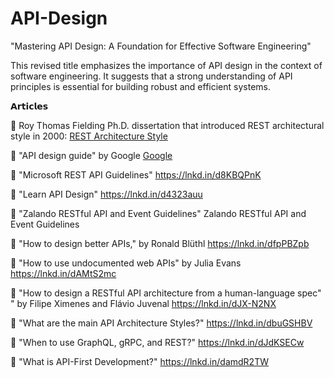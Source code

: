 # API-Design
"Mastering API Design: A Foundation for Effective Software Engineering"

This revised title emphasizes the importance of API design in the context of software engineering. It suggests that a strong understanding of API principles is essential for building robust and efficient systems.


𝗔𝗿𝘁𝗶𝗰𝗹𝗲𝘀

🔹 Roy Thomas Fielding Ph.D. dissertation that introduced REST architectural style in 2000: [REST Architecture Style](https://ics.uci.edu/~fielding/pubs/dissertation/fielding_dissertation.pdf)

🔹 "API design guide" by Google [Google](https://cloud.google.com/apis/design)

🔹 "Microsoft REST API Guidelines" https://lnkd.in/d8KBQPnK

🔹 "Learn API Design" https://lnkd.in/d4323auu

🔹 "Zalando RESTful API and Event Guidelines" Zalando RESTful API and Event Guidelines

🔹 "How to design better APIs," by 
Ronald Blüthl https://lnkd.in/dfpPBZpb

🔹 "How to use undocumented web APIs" by Julia Evans https://lnkd.in/dAMtS2mc

🔹 "How to design a RESTful API architecture from a human-language spec" " by Filipe Ximenes and Flávio Juvenal https://lnkd.in/dJX-N2NX 

🔹 "What are the main API Architecture Styles?" https://lnkd.in/dbuGSHBV

🔹 "When to use GraphQL, gRPC, and REST?" https://lnkd.in/dJdKSECw

🔹 "What is API-First Development?" https://lnkd.in/damdR2TW
